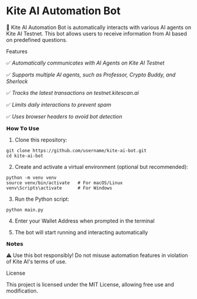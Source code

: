 # Kite AI Automation Bot
🚀 Kite AI Automation Bot is  automatically interacts with various AI agents on Kite AI Testnet. This bot allows users to receive information from AI based on predefined questions.


Features

✅ _Automatically communicates with AI Agents on Kite AI Testnet_

✅ _Supports multiple AI agents, such as Professor, Crypto Buddy, and Sherlock_

✅ _Tracks the latest transactions on testnet.kitescan.ai_

✅ _Limits daily interactions to prevent spam_

✅ _Uses browser headers to avoid bot detection_


**𝗛𝗼𝘄 𝗧𝗼 𝗨𝘀𝗲**

1. Clone this repository:
```
git clone https://github.com/username/kite-ai-bot.git
cd kite-ai-bot
```

2. Create and activate a virtual environment (optional but recommended):
```
python -m venv venv
source venv/bin/activate   # For macOS/Linux
venv\Scripts\activate      # For Windows
```

3. Run the Python script:
```
python main.py
```

4. Enter your Wallet Address when prompted in the terminal


5. The bot will start running and interacting automatically


**𝗡𝗼𝘁𝗲𝘀**

⚠️ Use this bot responsibly! Do not misuse automation features in violation of Kite AI's terms of use.

License

This project is licensed under the MIT License, allowing free use and modification.
